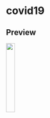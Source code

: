 # covid19

## Preview
<p>
<img src="https://user-images.githubusercontent.com/113604075/227417580-5c3eb9e2-5faf-4ed5-b733-01f9eefc5363.png"width=22%height=35%>
</p>
